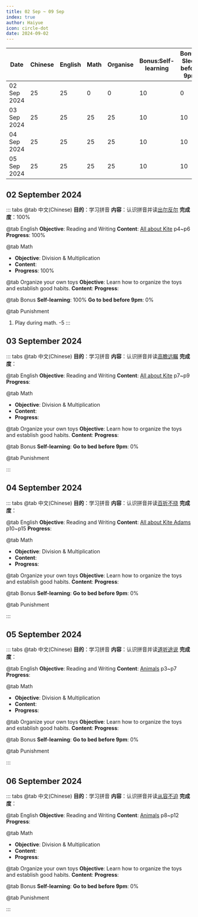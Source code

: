```yaml
---
title: 02 Sep ~ 09 Sep
index: true
author: Haiyue
icon: circle-dot
date: 2024-09-02
---
```


| Date | Chinese | English | Math | Organise | Bonus:Self-learning | Bonus: Sleep before 9pm | Punishment | Total |
| -- | -- | -- | -- | -- | -- | -- | -- | -- |
|02 Sep 2024 | 25 | 25 | 0 | 0 | 10 | 0 |  | 60 |
|03 Sep 2024 | 25 | 25 | 25 | 25 | 10 | 10 |  | 120 |
|04 Sep 2024 | 25 | 25 | 25 | 25 | 10 | 10 |  | 120 |
|05 Sep 2024 | 25 | 25 | 25 | 25 | 10 | 10 |  | 120 |


## 02 September 2024
::: tabs
@tab 中文(Chinese)
**目的**：学习拼音
**内容**：认识拼音并读[出尔反尔](/chinese/idiom/2024-01-10_出尔反尔.html)
**完成度**：100%

@tab English
**Objective**: Reading and Writing
**Content**: [All about Kite](/english/reading/K/02.AllAboutKite.html) p4~p6
**Progress**: 100%

@tab Math
* **Objective**: Division & Multiplication
* **Content**: 
* **Progress**: 100%

@tab Organize your own toys
**Objective**: Learn how to organize the toys and establish good habits.
**Content**: 
**Progress**: 

@tab Bonus
**Self-learning**: 100%
**Go to bed before 9pm**: 0%

@tab Punishment
1. Play during math. -5
:::


## 03 September 2024
::: tabs
@tab 中文(Chinese)
**目的**：学习拼音
**内容**：认识拼音并读[高瞻远瞩](/chinese/idiom/2024-01-07_高瞻远瞩.html)
**完成度**：

@tab English
**Objective**: Reading and Writing
**Content**: [All about Kite](/english/reading/K/02.AllAboutKite.html) p7~p9
**Progress**: 

@tab Math
* **Objective**: Division & Multiplication
* **Content**: 
* **Progress**: 

@tab Organize your own toys
**Objective**: Learn how to organize the toys and establish good habits.
**Content**: 
**Progress**: 

@tab Bonus
**Self-learning**: 
**Go to bed before 9pm**: 0%

@tab Punishment

:::

## 04 September 2024
::: tabs
@tab 中文(Chinese)
**目的**：学习拼音
**内容**：认识拼音并读[百折不挠](/chinese/idiom/2024-01-04_百折不挠.html)
**完成度**：

@tab English
**Objective**: Reading and Writing
**Content**: [All about Kite Adams](/english/reading/K/02.AllAboutKite.html) p10~p15
**Progress**: 

@tab Math
* **Objective**: Division & Multiplication
* **Content**: 
* **Progress**: 

@tab Organize your own toys
**Objective**: Learn how to organize the toys and establish good habits.
**Content**: 
**Progress**: 

@tab Bonus
**Self-learning**: 
**Go to bed before 9pm**: 0%

@tab Punishment

:::


## 05 September 2024
::: tabs
@tab 中文(Chinese)
**目的**：学习拼音
**内容**：认识拼音并读[道听途说](/chinese/idiom/2024-01-09_道听途说.html)
**完成度**：

@tab English
**Objective**: Reading and Writing
**Content**: [Animals](/english/reading/K/03.Animals.html.html) p3~p7
**Progress**: 

@tab Math
* **Objective**: Division & Multiplication
* **Content**: 
* **Progress**: 

@tab Organize your own toys
**Objective**: Learn how to organize the toys and establish good habits.
**Content**: 
**Progress**: 

@tab Bonus
**Self-learning**: 
**Go to bed before 9pm**: 0%

@tab Punishment

:::


## 06 September 2024
::: tabs
@tab 中文(Chinese)
**目的**：学习拼音
**内容**：认识拼音并读[从容不迫](/chinese/idiom/2024-01-11_从容不迫.html)
**完成度**：

@tab English
**Objective**: Reading and Writing
**Content**: [Animals](/english/reading/K/03.Animals.html.html) p8~p12
**Progress**: 

@tab Math
* **Objective**: Division & Multiplication
* **Content**: 
* **Progress**: 

@tab Organize your own toys
**Objective**: Learn how to organize the toys and establish good habits.
**Content**: 
**Progress**: 

@tab Bonus
**Self-learning**: 
**Go to bed before 9pm**: 0%

@tab Punishment

:::